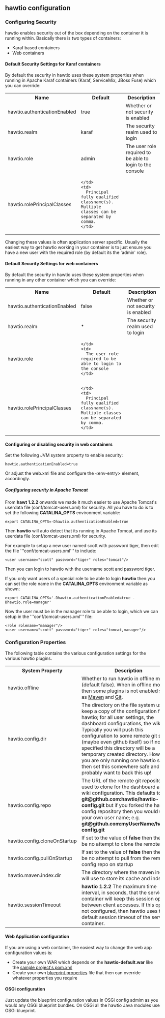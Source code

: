 ## hawtio configuration

### Configuring Security

hawtio enables security out of the box depending on the container it is running within. Basically there is two types of containers:

- Karaf based containers
- Web containers

#### Default Security Settings for Karaf containers

By default the security in hawtio uses these system properties when running in Apache Karaf containers (Karaf, ServiceMix, JBoss Fuse) which you can override:

<table class="buttonTable">
  <tr>
    <th>Name</th>
    <th>Default</th>
    <th>Description</th>
  </tr>
  <tr>
    <td>
      hawtio.authenticationEnabled
    </td>
    <td>
      true
    </td>
    <td>
      Whether or not security is enabled
    </td>
  </tr>
  <tr>
    <td>
      hawtio.realm
    </td>
    <td>
      karaf
    </td>
    <td>
      The security realm used to login
    </td>
  </tr>
  <tr>
    <td>
      hawtio.role
    </td>
    <td>
      admin
    </td>
    <td>
      The user role required to be able to login to the console
    </td>
  </tr>
  <tr>
    <td>
      hawtio.rolePrincipalClasses
    </td>
    <td>
      
    </td>
    <td>
      Principal fully qualified classname(s). Multiple classes can be separated by comma.
    </td>
  </tr>
</table>

Changing these values is often application server specific. Usually the easiest way to get hawtio working in your container is to just ensure you have a new user with the required role (by default its the 'admin' role).

#### Default Security Settings for web containers

By default the security in hawtio uses these system properties when running in any other container which you can override:

<table class="buttonTable">
  <tr>
    <th>Name</th>
    <th>Default</th>
    <th>Description</th>
  </tr>
  <tr>
    <td>
      hawtio.authenticationEnabled
    </td>
    <td>
      false
    </td>
    <td>
      Whether or not security is enabled
    </td>
  </tr>
  <tr>
    <td>
      hawtio.realm
    </td>
    <td>
      *
    </td>
    <td>
      The security realm used to login
    </td>
  </tr>
  <tr>
    <td>
      hawtio.role
    </td>
    <td>
      
    </td>
    <td>
      The user role required to be able to login to the console
    </td>
  </tr>
  <tr>
    <td>
      hawtio.rolePrincipalClasses
    </td>
    <td>
      
    </td>
    <td>
      Principal fully qualified classname(s). Multiple classes can be separated by comma.
    </td>
  </tr>
</table>



#### Configuring or disabling security in web containers

Set the following JVM system property to enable security:

    hawtio.authenticationEnabled=true

Or adjust the web.xml file and configure the &lt;env-entry&gt; element, accordingly.

##### Configuring security in Apache Tomcat

From **hawt 1.2.2** onwards we made it much easier to use Apache Tomcat's userdata file (conf/tomcat-users.xml) for security.
All you have to do is to set the following **CATALINA_OPTS** environment variable:

    export CATALINA_OPTS=-Dhawtio.authenticationEnabled=true

Then **hawtio** will auto detect that its running in Apache Tomcat, and use its userdata file (conf/tomcat-users.xml) for security.

For example to setup a new user named scott with password tiger, then edit the file '''conf/tomcat-users.xml''' to include:

    <user username="scott" password="tiger" roles="tomcat"/>

Then you can login to hawtio with the username scott and password tiger.

If you only want users of a special role to be able to login **hawtio** then you can set the role name in the **CATALINA_OPTS** environment variable as shown:

    export CATALINA_OPTS='-Dhawtio.authenticationEnabled=true -Dhawtio.role=manager'

Now the user must be in the manager role to be able to login, which we can setup in the '''conf/tomcat-users.xml''' file:

    <role rolename="manager"/>
    <user username="scott" password="tiger" roles="tomcat,manager"/>


### Configuration Properties

The following table contains the various configuration settings for the various hawtio plugins.

<table class="table">
<tr>
<th>System Property</th><th>Description</th>
</tr>
<tr>
<td>hawtio.offline</td><td>Whether to run hawtio in offline mode (default false). When in offline mode, then some plugins is not enabled such as <a href="http://hawt.io/plugins/maven/">Maven</a> and <a href="http://hawt.io/plugins/git/">Git</a>.</td>
</tr>
<tr>
<td>hawtio.config.dir</td><td>The directory on the file system used to keep a copy of the configuration for hawtio; for all user settings, the dashboard configurations, the wiki etc. Typically you will push this configuration to some remote git server (maybe even github itself) so if not specified this directory will be a temporary created directory. However if you are only running one hawtio server then set this somewhere safe and you probably want to back this up!</td>
</tr>
<tr>
<td>hawtio.config.repo</td><td>The URL of the remote git repository used to clone for the dashboard and wiki configuration. This defaults to <b>git@github.com:hawtio/hawtio-config.git</b> but if you forked the hawtio-config repository then you would use your own user name; e.g. <b>git@github.com:myUserName/hawtio-config.git</b></td>
</tr>
<tr>
<td>hawtio.config.cloneOnStartup</td><td>If set to the value of <b>false</b> then there will be no attempt to clone the remote repo</td>
</tr>
<tr>
<td>hawtio.config.pullOnStartup</td><td>If set to the value of <b>false</b> then there will be no attempt to pull from the remote config repo on startup</td>
</tr>
<tr>
<td>hawtio.maven.index.dir</td><td>The directory where the maven indexer will use to store its cache and index files</td>
</tr>
<tr>
<td>hawtio.sessionTimeout</td><td><strong>hawtio 1.2.2</strong> The maximum time interval, in seconds, that the servlet container will keep this session open between client accesses. If this option is not configured, then hawtio uses the default session timeout of the servlet container.</td>
</tr>
</table>

#### Web Application configuration

If you are using a web container, the easiest way to change the web app configuration values is:

* Create your own WAR which depends on the **hawtio-default.war** like the [sample project's pom.xml](https://github.com/hawtio/hawtio/blob/master/sample/pom.xml#L17)
* Create your own [blueprint.properties](https://github.com/hawtio/hawtio/blob/master/sample/src/main/resources/blueprint.properties#L7) file that then can override whatever properties you require

#### OSGi configuration

Just update the blueprint configuration values in OSGi config admim as you would any OSGi blueprint bundles. On OSGi all the hawtio Java modules use OSGi blueprint.


